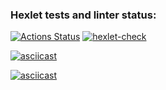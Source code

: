 ### Hexlet tests and linter status:
[![Actions Status](https://github.com/immortal-p/frontend-project-46/actions/workflows/hexlet-check.yml/badge.svg)](https://github.com/immortal-p/frontend-project-46/actions)
[![hexlet-check](https://github.com/immortal-p/frontend-project-46/actions/workflows/hexlet-check.yml/badge.svg)](https://github.com/immortal-p/frontend-project-46/actions/workflows/hexlet-check.yml)

[![asciicast](https://asciinema.org/a/rPJAKzGuHHYNXY2ogbQiGiPGd.svg)](https://asciinema.org/a/rPJAKzGuHHYNXY2ogbQiGiPGd)

[![asciicast](https://asciinema.org/a/WULQOYkHxTC5ZGxaJCIJhunrP.svg)](https://asciinema.org/a/WULQOYkHxTC5ZGxaJCIJhunrP)